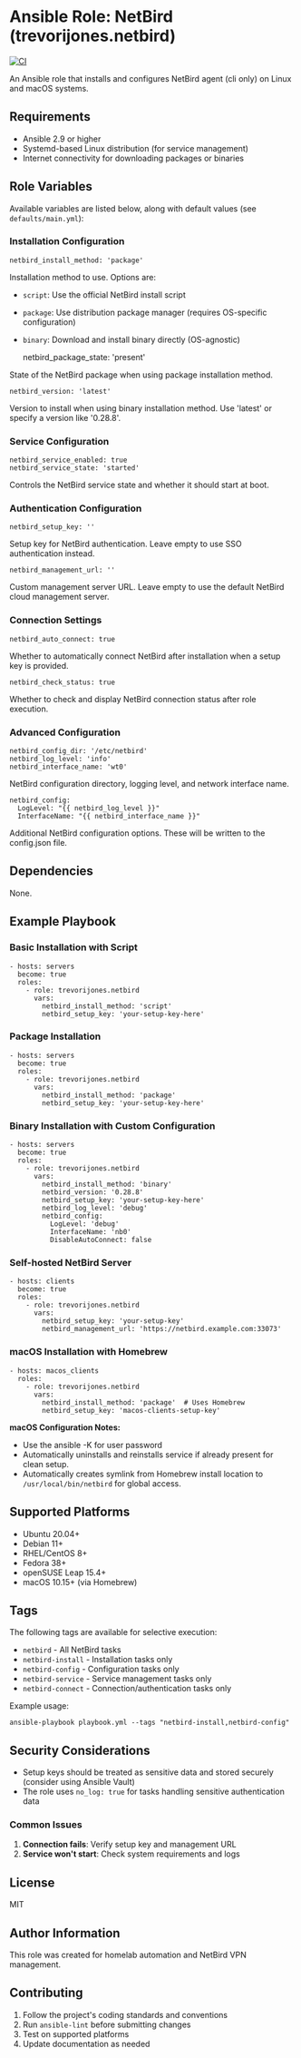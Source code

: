 # Ansible Role: NetBird (trevorijones.netbird)

[![CI](https://github.com/trevorijones/ansible-netbird-cli/workflows/CI/badge.svg?event=push)](https://github.com/trevorijones/ansible-netbird-cli/actions?query=workflow%3ACI)

An Ansible role that installs and configures NetBird agent (cli only) on Linux and macOS systems.

## Requirements

- Ansible 2.9 or higher
- Systemd-based Linux distribution (for service management)
- Internet connectivity for downloading packages or binaries

## Role Variables

Available variables are listed below, along with default values (see `defaults/main.yml`):

### Installation Configuration

    netbird_install_method: 'package'

Installation method to use. Options are:
- `script`: Use the official NetBird install script 
- `package`: Use distribution package manager (requires OS-specific configuration)
- `binary`: Download and install binary directly (OS-agnostic)

    netbird_package_state: 'present'

State of the NetBird package when using package installation method.

    netbird_version: 'latest'

Version to install when using binary installation method. Use 'latest' or specify a version like '0.28.8'.

### Service Configuration

    netbird_service_enabled: true
    netbird_service_state: 'started'

Controls the NetBird service state and whether it should start at boot.

### Authentication Configuration

    netbird_setup_key: ''

Setup key for NetBird authentication. Leave empty to use SSO authentication instead.

    netbird_management_url: ''

Custom management server URL. Leave empty to use the default NetBird cloud management server.

### Connection Settings

    netbird_auto_connect: true

Whether to automatically connect NetBird after installation when a setup key is provided.

    netbird_check_status: true

Whether to check and display NetBird connection status after role execution.

### Advanced Configuration

    netbird_config_dir: '/etc/netbird'
    netbird_log_level: 'info'
    netbird_interface_name: 'wt0'

NetBird configuration directory, logging level, and network interface name.

    netbird_config:
      LogLevel: "{{ netbird_log_level }}"
      InterfaceName: "{{ netbird_interface_name }}"

Additional NetBird configuration options. These will be written to the config.json file.

## Dependencies

None.

## Example Playbook

### Basic Installation with Script

    - hosts: servers
      become: true
      roles:
        - role: trevorijones.netbird
          vars:
            netbird_install_method: 'script'
            netbird_setup_key: 'your-setup-key-here'

### Package Installation

    - hosts: servers
      become: true
      roles:
        - role: trevorijones.netbird
          vars:
            netbird_install_method: 'package'
            netbird_setup_key: 'your-setup-key-here'

### Binary Installation with Custom Configuration

    - hosts: servers
      become: true
      roles:
        - role: trevorijones.netbird
          vars:
            netbird_install_method: 'binary'
            netbird_version: '0.28.8'
            netbird_setup_key: 'your-setup-key-here'
            netbird_log_level: 'debug'
            netbird_config:
              LogLevel: 'debug'
              InterfaceName: 'nb0'
              DisableAutoConnect: false

### Self-hosted NetBird Server

    - hosts: clients
      become: true
      roles:
        - role: trevorijones.netbird
          vars:
            netbird_setup_key: 'your-setup-key'
            netbird_management_url: 'https://netbird.example.com:33073'

### macOS Installation with Homebrew

    - hosts: macos_clients
      roles:
        - role: trevorijones.netbird
          vars:
            netbird_install_method: 'package'  # Uses Homebrew
            netbird_setup_key: 'macos-clients-setup-key'

**macOS Configuration Notes:**
- Use the ansible -K for user password
- Automatically uninstalls and reinstalls service if already present for clean setup.
- Automatically creates symlink from Homebrew install location to `/usr/local/bin/netbird` for global access.


## Supported Platforms

- Ubuntu 20.04+
- Debian 11+
- RHEL/CentOS 8+
- Fedora 38+
- openSUSE Leap 15.4+
- macOS 10.15+ (via Homebrew)

## Tags

The following tags are available for selective execution:

- `netbird` - All NetBird tasks
- `netbird-install` - Installation tasks only
- `netbird-config` - Configuration tasks only
- `netbird-service` - Service management tasks only
- `netbird-connect` - Connection/authentication tasks only

Example usage:

    ansible-playbook playbook.yml --tags "netbird-install,netbird-config"

## Security Considerations

- Setup keys should be treated as sensitive data and stored securely (consider using Ansible Vault)
- The role uses `no_log: true` for tasks handling sensitive authentication data

### Common Issues

1. **Connection fails**: Verify setup key and management URL
2. **Service won't start**: Check system requirements and logs

## License

MIT

## Author Information

This role was created for homelab automation and NetBird VPN management.

## Contributing

1. Follow the project's coding standards and conventions
2. Run `ansible-lint` before submitting changes
3. Test on supported platforms
4. Update documentation as needed